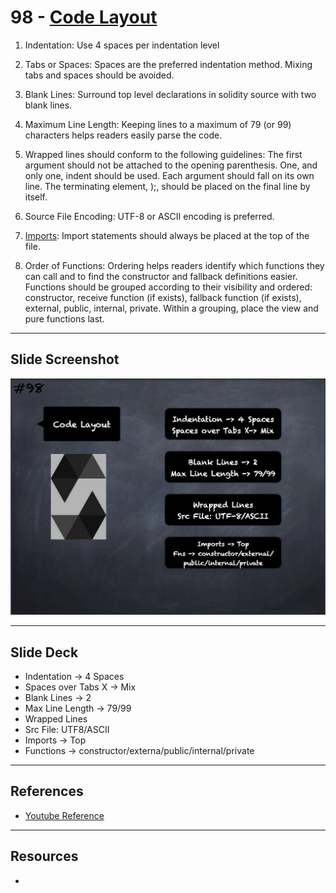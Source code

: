 # 98 - [Code Layout](Code%20Layout.md)
1.  Indentation: Use 4 spaces per indentation level
    
2.  Tabs or Spaces: Spaces are the preferred indentation method. Mixing tabs and spaces should be avoided.
    
3.  Blank Lines: Surround top level declarations in solidity source with two blank lines.
    
4.  Maximum Line Length: Keeping lines to a maximum of 79 (or 99) characters helps readers easily parse the code.
    
5.  Wrapped lines should conform to the following guidelines: The first argument should not be attached to the opening parenthesis. One, and only one, indent should be used. Each argument should fall on its own line. The terminating element, );, should be placed on the final line by itself.
    
6.  Source File Encoding: UTF-8 or ASCII encoding is preferred.
    
7.  [Imports](Imports.md): Import statements should always be placed at the top of the file.
    
8.  Order of Functions: Ordering helps readers identify which functions they can call and to find the constructor and fallback definitions easier. Functions should be grouped according to their visibility and ordered: constructor, receive function (if exists), fallback function (if exists), external, public, internal, private. Within a grouping, place the view and pure functions last.

___
## Slide Screenshot
![098.png](../images/solidity101/098.png)
___
## Slide Deck
- Indentation -> 4 Spaces
- Spaces over Tabs X -> Mix
- Blank Lines -> 2
- Max Line Length -> 79/99
- Wrapped Lines
- Src File: UTF8/ASCII
- Imports -> Top
- Functions -> constructor/externa/public/internal/private
___
## References
- [Youtube Reference](https://youtu.be/_oN7XuyhoZA?t=1514)

___
## Resources
- 
